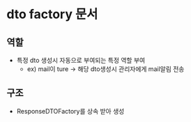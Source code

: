 # dto factory 문서

## 역할
- 특정 dto 생성시 자동으로 부여되는 특정 역할 부여
  - ex) mail이 ture -> 해당 dto생성시 관리자에게 
  mail알림 전송

## 구조
- ResponseDTOFactory를 상속 받아 생성